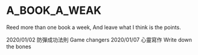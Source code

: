 # A_BOOK_A_WEAK
Reed more than one book a week, And leave what I think is the points.   

2020/01/02 防彈成功法則 Game changers
2020/01/07 心靈寫作 Write down the bones
